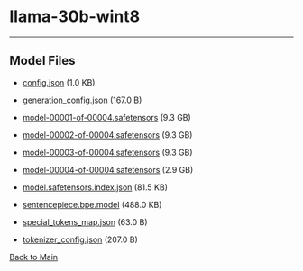 
# llama-30b-wint8
---



## Model Files

- [config.json](https://paddlenlp.bj.bcebos.com/models/community/facebook/llama-30b-wint8/config.json) (1.0 KB)

- [generation_config.json](https://paddlenlp.bj.bcebos.com/models/community/facebook/llama-30b-wint8/generation_config.json) (167.0 B)

- [model-00001-of-00004.safetensors](https://paddlenlp.bj.bcebos.com/models/community/facebook/llama-30b-wint8/model-00001-of-00004.safetensors) (9.3 GB)

- [model-00002-of-00004.safetensors](https://paddlenlp.bj.bcebos.com/models/community/facebook/llama-30b-wint8/model-00002-of-00004.safetensors) (9.3 GB)

- [model-00003-of-00004.safetensors](https://paddlenlp.bj.bcebos.com/models/community/facebook/llama-30b-wint8/model-00003-of-00004.safetensors) (9.3 GB)

- [model-00004-of-00004.safetensors](https://paddlenlp.bj.bcebos.com/models/community/facebook/llama-30b-wint8/model-00004-of-00004.safetensors) (2.9 GB)

- [model.safetensors.index.json](https://paddlenlp.bj.bcebos.com/models/community/facebook/llama-30b-wint8/model.safetensors.index.json) (81.5 KB)

- [sentencepiece.bpe.model](https://paddlenlp.bj.bcebos.com/models/community/facebook/llama-30b-wint8/sentencepiece.bpe.model) (488.0 KB)

- [special_tokens_map.json](https://paddlenlp.bj.bcebos.com/models/community/facebook/llama-30b-wint8/special_tokens_map.json) (63.0 B)

- [tokenizer_config.json](https://paddlenlp.bj.bcebos.com/models/community/facebook/llama-30b-wint8/tokenizer_config.json) (207.0 B)


[Back to Main](../../)
